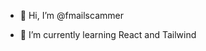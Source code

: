 - 👋 Hi, I’m @fmailscammer
<!---
- 👀 I’m interested in programming.
--->
- 🌱 I’m currently learning React and Tailwind
<!---
- 💞️ I’m looking to collaborate on ...
- 📫 How to reach me ...
--->

<!---
fmailscammer/fmailscammer is a ✨ special ✨ repository because its `README.md` (this file) appears on your GitHub profile.
You can click the Preview link to take a look at your changes.
--->
